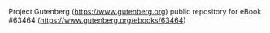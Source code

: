 Project Gutenberg (https://www.gutenberg.org) public repository for eBook #63464 (https://www.gutenberg.org/ebooks/63464)
